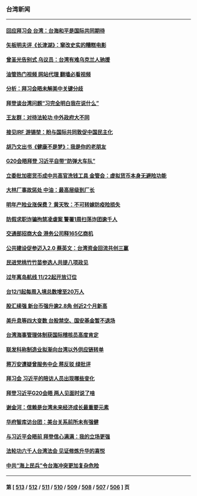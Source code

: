 ### 台湾新闻
---
#### [回应拜习会 台湾：台海和平是国际共同期待](../../pages/ncid1349361/n13866235.md?11152045) 
#### [矢板明夫评《长津湖》：窜改史实的糟糕电影](../../pages/ncid1349361/n13866189.md?11152045) 
#### [曾圣光告别式 乌议员：台湾有难乌克兰人驰援](../../pages/ncid1349361/n13866007.md?11152045) 
#### [油管热门视频 网站代理 翻墙必看视频](http://138.2.39.72:81/youtube.html?epic-marker?11152045)
#### [分析：拜习会晤未解美中关键分歧](../../pages/ncid1349361/n13866028.md?11152045) 
#### [拜登谈台湾问题“习完全明白我在说什么”](../../pages/ncid1349361/n13865834.md?11152045) 
#### [王友群：对待法轮功 中外政府大不同](../../pages/ncid1349361/n13865225.md?11152045) 
#### [接见IRF 游锡堃：盼与国际共同敦促中国民主化](../../pages/ncid1349361/n13865640.md?11152045) 
#### [胡乃文出书《健康不是梦》：我是你的老朋友](../../pages/ncid1349361/n13865687.md?11152045) 
#### [G20会晤拜登 习近平自带“防弹大车队”](../../pages/ncid1349361/n13865743.md?11152045) 
#### [立委批加密货币成中共高官洗钱工具 金管会：虚拟货币本身无避险功能](../../pages/ncid1349361/n13865708.md?11152045) 
#### [大林厂事故惩处 中油：最高层级到厂长](../../pages/ncid1349361/n13865730.md?11152045) 
#### [明年产险业涨保费？ 黄天牧：不可转嫁防疫险损失](../../pages/ncid1349361/n13865715.md?11152045) 
#### [防假求职诈骗拘禁凌虐案 警署1周扫荡诈团逾千人](../../pages/ncid1349361/n13865727.md?11152045) 
#### [交通部招商大会 港务公司释165亿商机](../../pages/ncid1349361/n13865729.md?11152045) 
#### [公共建设促参迈入2.0 蔡英文：台湾资金回流共创三赢](../../pages/ncid1349361/n13865723.md?11152045) 
#### [民进党桃竹竹苗参选人共提八项政见](../../pages/ncid1349361/n13865731.md?11152045) 
#### [过年离岛航线 11/22起开放订位](../../pages/ncid1349361/n13865706.md?11152045) 
#### [台12/1起每周入境总数增至20万人](../../pages/ncid1349361/n13865732.md?11152045) 
#### [股汇续强 新台币强升逾2.8角 创近2个月新高](../../pages/ncid1349361/n13865701.md?11152045) 
#### [美升息等四大变数 台股禁空、国安基金暂不退场](../../pages/ncid1349361/n13865710.md?11152045) 
#### [台湾海事管理体制获国际稽核员高度肯定](../../pages/ncid1349361/n13865659.md?11152045) 
#### [联发科称制造业拟渐向台湾以外供应链转单](../../pages/ncid1349361/n13865660.md?11152045) 
#### [蒋万安遭疑曾服务中企 蒋反驳 绿批评](../../pages/ncid1349361/n13865652.md?11152045) 
#### [拜习会 习近平的陪访人员出现哪些变化](../../pages/ncid1349361/n13865749.md?11152045) 
#### [拜登习近平G20会晤 两人见面时说了啥](../../pages/ncid1349361/n13865617.md?11152045) 
#### [谢金河：信赖是台湾未来经济成长最重要元素](../../pages/ncid1349361/n13865588.md?11152045) 
#### [华府智库访台团：美台关系前所未有强健](../../pages/ncid1349361/n13865399.md?11152045) 
#### [与习近平会晤前 拜登信心满满：我的立场更强](../../pages/ncid1349361/n13865043.md?11152045) 
#### [法轮功六千人台湾法会 见证修炼升华的喜悦](../../pages/ncid1349361/n13864832.md?11152045) 
#### [中共“海上民兵”令台海冲突更加复杂危险](../../pages/ncid1349361/n13864958.md?11152045) 

---
#### 第 [ [513](./513.md?11152045) / [512](./512.md?11152045) / [511](./511.md?11152045) / [510](./510.md?11152045) / [509](./509.md?11152045) / [508](./508.md?11152045) / [507](./507.md?11152045) / [506](./506.md?11152045) ] 页
